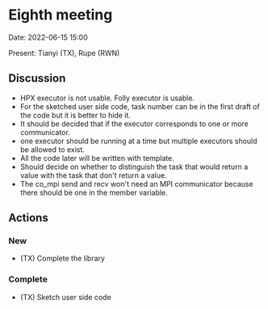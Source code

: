 # Eighth meeting

Date: 2022-06-15 15:00

Present: Tianyi (TX), Rupe (RWN)

## Discussion

- HPX executor is not usable. Folly executor is usable.
- For the sketched user side code, task number can be in the first draft of the code but it is better to hide it.
- It should be decided that if the executor corresponds to one or more communicator. 
- one executor should be running at a time but multiple executors should be allowed to exist. 
- All the code later will be written with template.
- Should decide on whether to distinguish the task that would return a value with the task that don't return a value.
- The co_mpi send and recv won't need an MPI communicator because there should be one in the member variable. 


## Actions

### New

- (TX) Complete the library

### Complete

- (TX) Sketch user side code